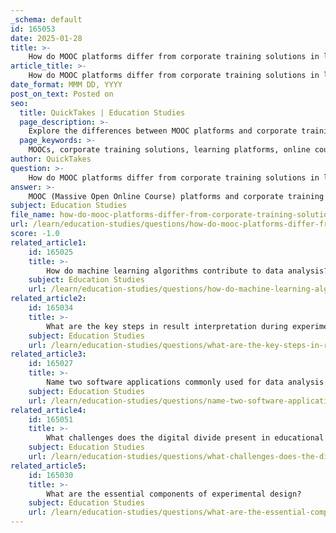 ```yaml
---
_schema: default
id: 165053
date: 2025-01-28
title: >-
    How do MOOC platforms differ from corporate training solutions in learning platforms?
article_title: >-
    How do MOOC platforms differ from corporate training solutions in learning platforms?
date_format: MMM DD, YYYY
post_on_text: Posted on
seo:
  title: QuickTakes | Education Studies
  page_description: >-
    Explore the differences between MOOC platforms and corporate training solutions, highlighting target audiences, content customization, learning environments, assessment methods, purposes, and cost structures.
  page_keywords: >-
    MOOCs, corporate training solutions, learning platforms, online courses, audience, content customization, learning environment, assessment, feedback, purpose, outcomes, cost, accessibility
author: QuickTakes
question: >-
    How do MOOC platforms differ from corporate training solutions in learning platforms?
answer: >-
    MOOC (Massive Open Online Course) platforms and corporate training solutions differ significantly in their structure, purpose, and delivery methods. Here are the key distinctions:\n\n1. **Target Audience**:\n   - **MOOCs** are designed for a broad audience, including anyone interested in learning, from students to professionals. They often cater to diverse learners across various disciplines.\n   - **Corporate training solutions**, such as COOCs (Corporate Open Online Courses), are specifically tailored for employees within an organization, focusing on skills and knowledge that align with corporate goals and objectives.\n\n2. **Content Customization**:\n   - **MOOCs** typically offer a wide range of courses that may not be directly relevant to a specific job or industry. The content is often standardized and may not be customizable for individual learners.\n   - **Corporate training solutions** are more customizable, allowing organizations to create or select courses that meet their specific training needs, ensuring that the content is relevant to the employees' roles and the company's objectives.\n\n3. **Learning Environment**:\n   - **MOOCs** provide a more open and flexible learning environment, often allowing learners to progress at their own pace and engage with a global community of learners through forums and discussions.\n   - **Corporate training solutions** may employ a more structured approach, often integrating blended learning methods that combine online courses with face-to-face training sessions to reinforce learning in a corporate context.\n\n4. **Assessment and Feedback**:\n   - **MOOCs** often use peer assessments and automated quizzes to evaluate learner performance, which may not provide personalized feedback.\n   - **Corporate training solutions** typically include more formal assessments and feedback mechanisms, allowing for performance tracking and tailored support to enhance employee development.\n\n5. **Purpose and Outcomes**:\n   - **MOOCs** aim to provide accessible education and skill development for personal or professional growth, often without a direct link to employment outcomes.\n   - **Corporate training solutions** are focused on improving employee performance, enhancing skills relevant to the organization, and driving business success. They are often linked to specific business outcomes, such as productivity improvements and employee retention.\n\n6. **Cost and Accessibility**:\n   - **MOOCs** are generally more accessible and often free or low-cost, making them an attractive option for self-directed learners.\n   - **Corporate training solutions** may involve significant investment from the organization, as they are designed to deliver targeted training that aligns with business strategies.\n\nIn summary, while both MOOCs and corporate training solutions aim to enhance learning and skill development, they serve different purposes and audiences, with corporate training being more focused on organizational needs and outcomes.
subject: Education Studies
file_name: how-do-mooc-platforms-differ-from-corporate-training-solutions-in-learning-platforms.md
url: /learn/education-studies/questions/how-do-mooc-platforms-differ-from-corporate-training-solutions-in-learning-platforms
score: -1.0
related_article1:
    id: 165025
    title: >-
        How do machine learning algorithms contribute to data analysis?
    subject: Education Studies
    url: /learn/education-studies/questions/how-do-machine-learning-algorithms-contribute-to-data-analysis
related_article2:
    id: 165034
    title: >-
        What are the key steps in result interpretation during experiment analysis?
    subject: Education Studies
    url: /learn/education-studies/questions/what-are-the-key-steps-in-result-interpretation-during-experiment-analysis
related_article3:
    id: 165027
    title: >-
        Name two software applications commonly used for data analysis.
    subject: Education Studies
    url: /learn/education-studies/questions/name-two-software-applications-commonly-used-for-data-analysis
related_article4:
    id: 165051
    title: >-
        What challenges does the digital divide present in educational technology?
    subject: Education Studies
    url: /learn/education-studies/questions/what-challenges-does-the-digital-divide-present-in-educational-technology
related_article5:
    id: 165030
    title: >-
        What are the essential components of experimental design?
    subject: Education Studies
    url: /learn/education-studies/questions/what-are-the-essential-components-of-experimental-design
---
```


&nbsp;